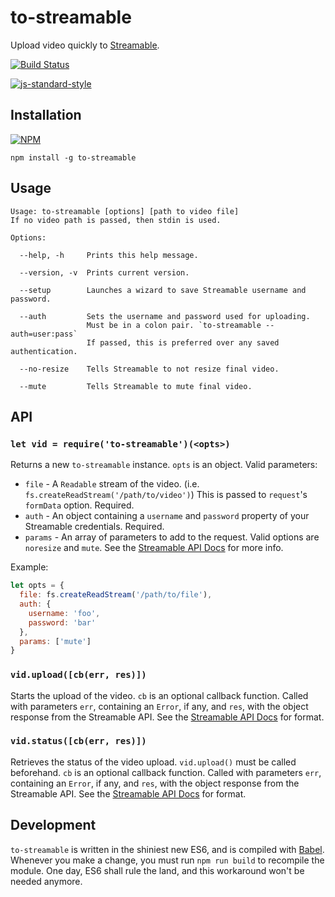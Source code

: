 # to-streamable

Upload video quickly to [Streamable](http://streamable.com).

[![Build Status](https://travis-ci.org/remixz/to-streamable.svg?branch=master)](https://travis-ci.org/remixz/to-streamable)

[![js-standard-style](https://cdn.rawgit.com/feross/standard/master/badge.svg)](https://github.com/feross/standard)

## Installation

[![NPM](https://nodei.co/npm/to-streamable.png)](https://nodei.co/npm/to-streamable/)

```
npm install -g to-streamable
```

## Usage

```
Usage: to-streamable [options] [path to video file]
If no video path is passed, then stdin is used.

Options:

  --help, -h     Prints this help message.

  --version, -v  Prints current version.

  --setup        Launches a wizard to save Streamable username and password.

  --auth         Sets the username and password used for uploading.
                 Must be in a colon pair. `to-streamable --auth=user:pass`
                 If passed, this is preferred over any saved authentication.

  --no-resize    Tells Streamable to not resize final video.

  --mute         Tells Streamable to mute final video.
```

## API

### `let vid = require('to-streamable')(<opts>)`

Returns a new `to-streamable` instance. `opts` is an object. Valid parameters:

* `file` - A `Readable` stream of the video. (i.e. `fs.createReadStream('/path/to/video')`) This is passed to `request`'s `formData` option. Required.
* `auth` - An object containing a `username` and `password` property of your Streamable credentials. Required.
* `params` - An array of parameters to add to the request. Valid options are `noresize` and `mute`. See the [Streamable API Docs](http://streamable.com/documentation) for more info.

Example:

```js
let opts = {
  file: fs.createReadStream('/path/to/file'),
  auth: {
    username: 'foo',
    password: 'bar'
  },
  params: ['mute']
}
```

### `vid.upload([cb(err, res)])`

Starts the upload of the video. `cb` is an optional callback function. Called with parameters `err`, containing an `Error`, if any, and `res`, with the object response from the Streamable API. See the [Streamable API Docs](http://streamable.com/documentation) for format.

### `vid.status([cb(err, res)])`

Retrieves the status of the video upload. `vid.upload()` must be called beforehand. `cb` is an optional callback function. Called with parameters `err`, containing an `Error`, if any, and `res`, with the object response from the Streamable API. See the [Streamable API Docs](http://streamable.com/documentation) for format.

## Development

`to-streamable` is written in the shiniest new ES6, and is compiled with [Babel](https://babeljs.io/). Whenever you make a change, you must run `npm run build` to recompile the module. One day, ES6 shall rule the land, and this workaround won't be needed anymore.
